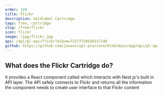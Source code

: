 ```yaml
---
order: 129
title: Flickr
description: Goldlabel Cartridge
tags: free, cartridge
slug: /free/flickr
icon: flickr
image: /jpg/flickr.jpg
api: /api/gl-api/flickr?album=72177720326317140
github: https://github.com/javascript-pro/core/blob/main/app/api/gl-api/flickr/route.ts
---
```


## What does the Flickr Cartridge do?

It provides a React component called <Flickr /> which interacts with Next.js's built in API layer. The API safely connects to Flickr and returns all the information the component needs to create user interface to that Flickr content
